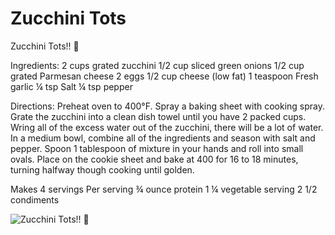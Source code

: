# Zucchini Tots

Zucchini Tots!! 🥒

Ingredients:
2 cups grated zucchini
1/2 cup sliced green onions
1/2 cup grated Parmesan cheese
2 eggs
1/2 cup cheese (low fat)
1 teaspoon Fresh garlic
¼ tsp Salt
¼ tsp pepper

Directions:
Preheat oven to 400°F. Spray a baking sheet with cooking spray.
Grate the zucchini into a clean dish towel until you have 2 packed cups. Wring all of the excess water out of the zucchini, there will be a lot of water. In a medium bowl, combine all of the ingredients and season with salt and pepper.
Spoon 1 tablespoon of mixture in your hands and roll into small ovals. Place on the cookie sheet and bake at 400 for 16 to 18 minutes, turning halfway though cooking until golden.

Makes 4 servings
Per serving
¾ ounce protein
1 ¼ vegetable serving
2 1/2 condiments

![Zucchini Tots!! 🥒](/images/Zucchini%20Tots!!%20🥒.png)

